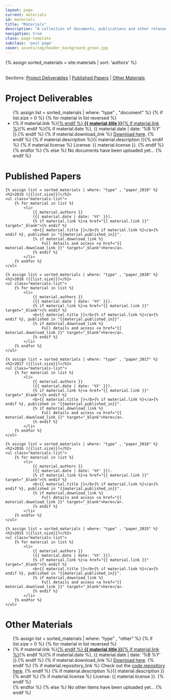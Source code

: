 ```yaml
---
layout: page
current: materials
id: materials
title: "Materials"
description: "A collection of documents, publications and other relevant materials about Audio Commons"
navigation: true
class: page-template
subclass: 'post page'
cover: assets/img/header_background_green.jpg
---
```


{% assign sorted_materials = site.materials | sort: 'authors' %}

<div>
    <br>
    Sections: <a href="#deliverables">Project Deliverables</a> | <a href="#papers">Published Papers</a> | <a href="#other">Other Materials</a>
</div>

<div class="row_materials">
    <h1>Project Deliverables</h1><a name="deliverables"></a>
    <ul class="materials-list">
        {% assign list = sorted_materials | where: "type" , "document" %}
        {% if list.size > 0  %}
            {% for material in list reversed %}
                <li>
                    {% if material.link %}<a href="{{ material.link }}" target="_blank">{% endif %}
                    <b>{{ material.title }}</b>{% if material.link %}</a>{% endif %}{% if material.date %}, {{ material.date | date: '%B %Y' }}.{% endif %}
                    {% if material.download_link %}
                        <a href="{{ material.download_link }}" target="_blank">Download here</a>.
                    {% endif %}
                    {% if material.description %}{{ material.description }}{% endif %}
                    {% if material.license %}
                        License: {{ material.license }}.
                    {% endif %}
                </li>
            {% endfor %}
        {% else %}
            No documents have been uploaded yet...
        {% endif %}
    </ul>
</div>
<div class="row_materials">
    <h1>Published Papers</h1><a name="papers"></a>
    
    {% assign list = sorted_materials | where: "type" , "paper_2019" %}
    <h2>2019 ({{list.size}})</h2>
    <ul class="materials-list">
        {% for material in list %}
            <li>
                {{ material.authors }}
                ({{ material.date | date: '%Y' }}).
                {% if material.link %}<a href="{{ material.link }}" target="_blank">{% endif %}
                <b>{{ material.title }}</b>{% if material.link %}</a>{% endif %}, published in "{{material.published_in}}".
                {% if material.download_link %}
                    Full details and access <a href="{{ material.download_link }}" target="_blank">here</a>.
                {% endif %}
            </li>
        {% endfor %}
    </ul>
    
    {% assign list = sorted_materials | where: "type" , "paper_2018" %}
    <h2>2018 ({{list.size}})</h2>
    <ul class="materials-list">
        {% for material in list %}
            <li>
                {{ material.authors }}
                ({{ material.date | date: '%Y' }}).
                {% if material.link %}<a href="{{ material.link }}" target="_blank">{% endif %}
                <b>{{ material.title }}</b>{% if material.link %}</a>{% endif %}, published in "{{material.published_in}}".
                {% if material.download_link %}
                    Full details and access <a href="{{ material.download_link }}" target="_blank">here</a>.
                {% endif %}
            </li>
        {% endfor %}
    </ul>

    {% assign list = sorted_materials | where: "type" , "paper_2017" %}
    <h2>2017 ({{list.size}})</h2>
    <ul class="materials-list">
        {% for material in list %}
            <li>
                {{ material.authors }}
                ({{ material.date | date: '%Y' }}).
                {% if material.link %}<a href="{{ material.link }}" target="_blank">{% endif %}
                <b>{{ material.title }}</b>{% if material.link %}</a>{% endif %}, published in "{{material.published_in}}".
                {% if material.download_link %}
                    Full details and access <a href="{{ material.download_link }}" target="_blank">here</a>.
                {% endif %}
            </li>
        {% endfor %}
    </ul>

    {% assign list = sorted_materials | where: "type" , "paper_2016" %}
    <h2>2016 ({{list.size}})</h2>
    <ul class="materials-list">
        {% for material in list %}
            <li>
                {{ material.authors }}
                ({{ material.date | date: '%Y' }}).
                {% if material.link %}<a href="{{ material.link }}" target="_blank">{% endif %}
                <b>{{ material.title }}</b>{% if material.link %}</a>{% endif %}, published in "{{material.published_in}}".
                {% if material.download_link %}
                    Full details and access <a href="{{ material.download_link }}" target="_blank">here</a>.
                {% endif %}
            </li>
        {% endfor %}
    </ul>

    {% assign list = sorted_materials | where: "type" , "paper_2015" %}
    <h2>2015 ({{list.size}})</h2>
    <ul class="materials-list">
        {% for material in list %}
            <li>
                {{ material.authors }}
                ({{ material.date | date: '%Y' }}).
                {% if material.link %}<a href="{{ material.link }}" target="_blank">{% endif %}
                <b>{{ material.title }}</b>{% if material.link %}</a>{% endif %}, published in "{{material.published_in}}".
                {% if material.download_link %}
                    Full details and access <a href="{{ material.download_link }}" target="_blank">here</a>.
                {% endif %}
            </li>
        {% endfor %}
    </ul>
</div>
<div class="row_materials">
    <h1>Other Materials</h1><a name="other"></a>
    <ul class="materials-list">
        {% assign list = sorted_materials | where: "type" , "other" %}
        {% if list.size > 0  %}
            {% for material in list reversed %}
                <li>
                    {% if material.link %}<a href="{{ material.link }}" target="_blank">{% endif %}
                    <b>{{ material.title }}</b>{% if material.link %}</a>{% endif %}{% if material.date %}, {{ material.date | date: '%B %Y' }}.{% endif %}
                    {% if material.download_link %}
                        <a href="{{ material.download_link }}" target="_blank">Download here</a>.
                    {% endif %}
                    {% if material.repository_link %}
                        Check out the <a href="{{ material.repository_link }}" target="_blank">code repository here</a>.
                    {% endif %}
                    {% if material.description %}{{ material.description }}{% endif %}
                    {% if material.license %}
                        License: {{ material.license }}.
                    {% endif %}
                </li>
            {% endfor %}
        {% else %}
            No other items have been uploaded yet...
        {% endif %}
    </ul>
</div>

